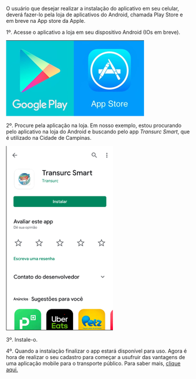 O usuário que desejar realizar a instalação do aplicativo em seu celular, deverá fazer-lo pela loja de aplicativos do Android, chamada Play Store e em breve na App store da Apple.

1º. Acesse o aplicativo a loja em seu dispositivo Android (IOs em breve).

![image.png](/.attachments/image-98f45cbf-fb1c-496c-baba-93722cffe150.png)


2º. Procure pela aplicação na loja. Em nosso exemplo, estou procurando pelo aplicativo na loja do Android e buscando pelo app _Transurc Smart_, que é utilizado na Cidade de Campinas.

![image.png](/.attachments/image-6a3d4a6e-26e0-4bc6-b174-53aadbfa21b3.png)


3º. Instale-o.

4º. Quando a instalação finalizar o app estará disponível para uso. Agora é hora de realizar o seu cadastro para começar a usufruir das vantagens de uma aplicação mobile para o transporte público. Para saber mais, [clique aqui.](/ABT-%2D-app-para-uso-no-transporte-público/2.-Cadastrando-sua-conta-de-acesso)







